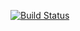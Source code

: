 [![Build Status](https://secure.travis-ci.org/rmannibucau/JeBlog.png)](http://travis-ci.org/rmannibucau/JeBlog)


